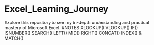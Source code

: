 # Excel_Learning_Journey
Explore this repository to see my in-depth understanding and practical mastery of Microsoft Excel.
#NOTES
XLOOKUP()
VLOOKUP()
IF()
ISNUMBER()
SEARCH()
LEFT()
MID()
RIGHT()
CONCAT()
INDEX() & MATCH()
